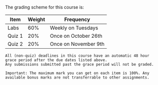 The grading scheme for this course is:

| Item          | Weight | Frequency           |
|---------------|--------|---------------------|
| Labs          | 60%    | Weekly on Tuesdays  |
| Quiz 1        | 20%    | Once on October 26th |
| Quiz 2        | 20%    | Once on November 9th |


```{attention} 
All (non-quiz) deadlines in this course have an automatic 48 hour grace period after the due dates listed above.
Any submissions submitted past the grace period will not be graded.
```

```{note}
Important: The maximum mark you can get on each item is 100%. Any available bonus marks are not transferrable to other assignments.
```